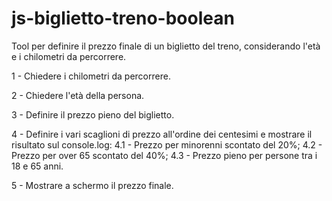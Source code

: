 # js-biglietto-treno-boolean

Tool per definire il prezzo finale di un biglietto del treno, considerando l'età e i chilometri da percorrere.

1 - Chiedere i chilometri da percorrere.

2 - Chiedere l'età della persona.

3 - Definire il prezzo pieno del biglietto.

4 - Definire i vari scaglioni di prezzo all'ordine dei centesimi e mostrare il risultato sul console.log:
    4.1 - Prezzo per minorenni scontato del 20%;
    4.2 - Prezzo per over 65 scontato del 40%;
    4.3 - Prezzo pieno per persone tra i 18 e 65 anni.

5 - Mostrare a schermo il prezzo finale.
